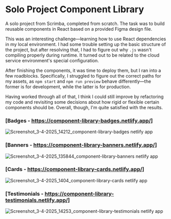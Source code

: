 # Solo Project Component Library

A solo project from Scrimba, completed from scratch. The task was to build reusable components in React based on a provided Figma design file.

This was an interesting challenge—learning how to use React dependencies in my local environment. I had some trouble setting up the basic structure of the project, but after resolving that, I had to figure out why `.js` wasn't compiling properly during runtime. It turned out to be related to the cloud service environment's special configuration.

After finishing the components, it was time to deploy them, but I ran into a few roadblocks. Specifically, I struggled to figure out the correct paths for my assets, as `npm start` and `npm run preview` behave differently—the former is for development, while the latter is for production.

Having worked through all of that, I think I could still improve by refactoring my code and revisiting some decisions about how rigid or flexible certain components should be. Overall, though, I'm quite satisfied with the results.

### [Badges - https://component-library-badges.netlify.app/]
![Screenshot_3-4-2025_14212_component-library-badges netlify app](https://github.com/user-attachments/assets/d3779478-b3c1-4646-8821-ab5aae8e75ae)

### [Banners - https://component-library-banners.netlify.app/]
![Screenshot_3-4-2025_135844_component-library-banners netlify app](https://github.com/user-attachments/assets/56d5c53c-376a-439e-ba92-3b5522d5bd2a)

### [Cards - https://component-library-cards.netlify.app/]
![Screenshot_3-4-2025_1404_component-library-cards netlify app](https://github.com/user-attachments/assets/ab46df48-cf0a-40fe-a81b-cfb2cf29ba7e)

### [Testimonials - https://component-library-testimonials.netlify.app/]
![Screenshot_3-4-2025_14253_component-library-testimonials netlify app](https://github.com/user-attachments/assets/88927ef6-0eeb-4c3d-a102-d2feda97aff5)
